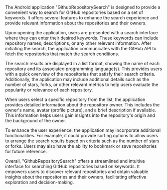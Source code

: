 The Android application "GithubRepositorySearch" is designed to provide a convenient way to search for GitHub repositories based on a set of keywords. It offers several features to enhance the search experience and provide relevant information about the repositories and their owners.

Upon opening the application, users are presented with a search interface where they can enter their desired keywords. These keywords can include repository names, descriptions, or any other relevant information. After initiating the search, the application communicates with the GitHub API to fetch the repositories that match the search conditions.

The search results are displayed in a list format, showing the name of each repository and its associated programming language(s). This provides users with a quick overview of the repositories that satisfy their search criteria. Additionally, the application may include additional details such as the number of stars, forks, or other relevant metrics to help users evaluate the popularity or relevance of each repository.

When users select a specific repository from the list, the application provides detailed information about the repository owner. This includes the owner's name, avatar (profile picture), and a brief description if available. This information helps users gain insights into the repository's origin and the background of the owner.

To enhance the user experience, the application may incorporate additional functionalities. For example, it could provide sorting options to allow users to arrange the search results based on criteria such as the number of stars or forks. Users may also have the ability to bookmark or save repositories for future reference.

Overall, "GithubRepositorySearch" offers a streamlined and intuitive interface for searching GitHub repositories based on keywords. It empowers users to discover relevant repositories and obtain valuable insights about the repositories and their owners, facilitating effective exploration and decision-making.